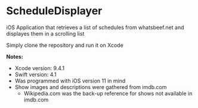 # ScheduleDisplayer
iOS Application that retrieves a list of schedules from whatsbeef.net and displayes them in a scrolling list

Simply clone the repository and run it on Xcode

**Notes:**

* Xcode version: 9.4.1
* Swift version: 4.1
* Was programmed with iOS version 11 in mind
* Show images and descriptions were gathered from imdb.com
  * Wikipedia.com was the back-up reference for shows not available in imdb.com
